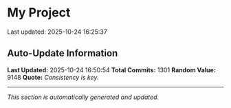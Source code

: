 # My Project


Last updated: 2025-10-24 16:25:37




























































































































































































































































































































































































































































































































































































































































































































































































































































































































































































































































































































































































































































































































































































































































































































































































































































































































































## Auto-Update Information

**Last Updated:** 2025-10-24 16:50:54
**Total Commits:** 1301
**Random Value:** 9148
**Quote:** _Consistency is key._

---
_This section is automatically generated and updated._
